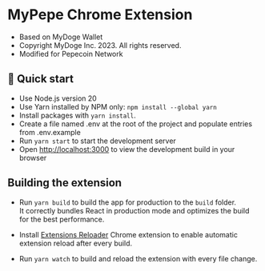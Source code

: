 # MyPepe Chrome Extension

- Based on MyDoge Wallet
- Copyright MyDoge Inc. 2023. All rights reserved.
- Modified for Pepecoin Network

## 🚀 Quick start

- Use Node.js version 20
- Use Yarn installed by NPM only: `npm install --global yarn`
- Install packages with `yarn install`.
- Create a file named .env at the root of the project and populate entries from .env.example
- Run `yarn start` to start the development server
- Open [http://localhost:3000](http://localhost:3000) to view the development build in your browser

## Building the extension

- Run `yarn build` to build the app for production to the `build` folder.<br />
  It correctly bundles React in production mode and optimizes the build for the best performance.

- Install [Extensions Reloader](https://chrome.google.com/webstore/detail/extensions-reloader/fimgfedafeadlieiabdeeaodndnlbhid?hl=en) Chrome extension to enable automatic extension reload after every build.

- Run `yarn watch` to build and reload the extension with every file change.